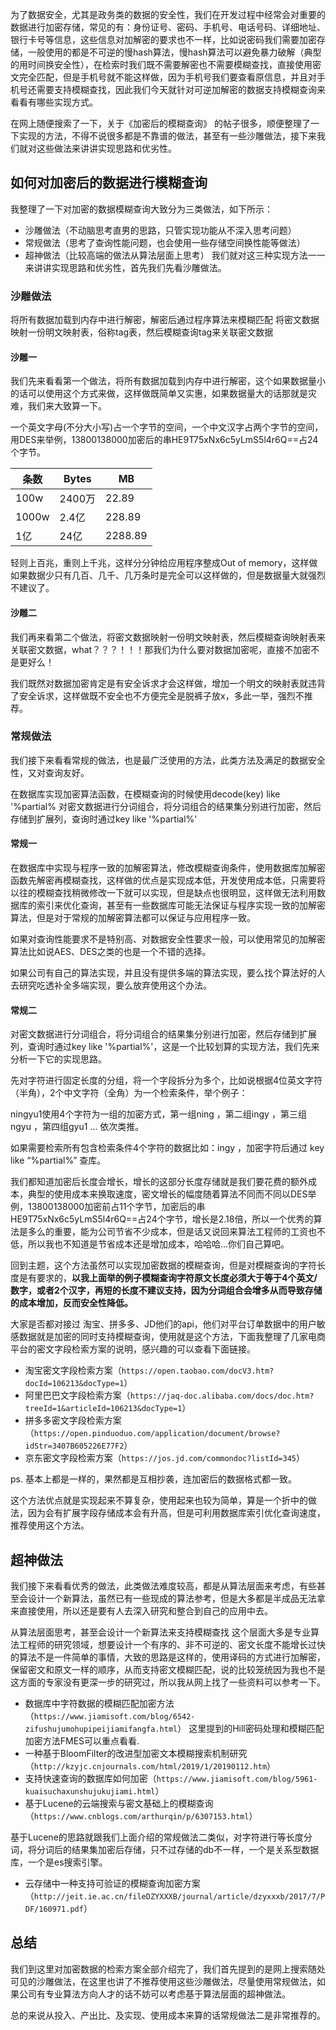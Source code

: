 为了数据安全，尤其是政务类的数据的安全性，我们在开发过程中经常会对重要的数据进行加密存储，常见的有：身份证号、密码、手机号、电话号码、详细地址、银行卡号等信息，这些信息对加解密的要求也不一样，比如说密码我们需要加密存储，一般使用的都是不可逆的慢hash算法，慢hash算法可以避免暴力破解（典型的用时间换安全性），在检索时我们既不需要解密也不需要模糊查找，直接使用密文完全匹配，但是手机号就不能这样做，因为手机号我们要查看原信息，并且对手机号还需要支持模糊查找，因此我们今天就针对可逆加解密的数据支持模糊查询来看看有哪些实现方式。

在网上随便搜索了一下，关于《加密后的模糊查询》 的帖子很多，顺便整理了一下实现的方法，不得不说很多都是不靠谱的做法，甚至有一些沙雕做法，接下来我们就对这些做法来讲讲实现思路和优劣性。

## 如何对加密后的数据进行模糊查询

我整理了一下对加密的数据模糊查询大致分为三类做法，如下所示：

- 沙雕做法（不动脑思考直男的思路，只管实现功能从不深入思考问题）
- 常规做法（思考了查询性能问题，也会使用一些存储空间换性能等做法）
- 超神做法（比较高端的做法从算法层面上思考） 我们就对这三种实现方法一一来讲讲实现思路和优劣性，首先我们先看沙雕做法。

### 沙雕做法

将所有数据加载到内存中进行解密，解密后通过程序算法来模糊匹配 将密文数据映射一份明文映射表，俗称tag表，然后模糊查询tag来关联密文数据

#### 沙雕一

我们先来看看第一个做法，将所有数据加载到内存中进行解密，这个如果数据量小的话可以使用这个方式来做，这样做既简单又实惠，如果数据量大的话那就是灾难，我们来大致算一下。

一个英文字母(不分大小写)占一个字节的空间，一个中文汉字占两个字节的空间，用DES来举例，13800138000加密后的串HE9T75xNx6c5yLmS5l4r6Q==占24个字节。

| 条数  | Bytes  | MB      |
| ----- | ------ | ------- |
| 100w  | 2400万 | 22.89   |
| 1000w | 2.4亿  | 228.89  |
| 1亿   | 24亿   | 2288.89 |

轻则上百兆，重则上千兆，这样分分钟给应用程序整成Out of memory，这样做如果数据少只有几百、几千、几万条时是完全可以这样做的，但是数据量大就强烈不建议了。

#### 沙雕二

我们再来看第二个做法，将密文数据映射一份明文映射表，然后模糊查询映射表来关联密文数据，what？？？！！！那我们为什么要对数据加密呢，直接不加密不是更好么！

我们既然对数据加密肯定是有安全诉求才会这样做，增加一个明文的映射表就违背了安全诉求，这样做既不安全也不方便完全是脱裤子放x，多此一举，强烈不推荐。

### 常规做法

我们接下来看看常规的做法，也是最广泛使用的方法，此类方法及满足的数据安全性，又对查询友好。

在数据库实现加密算法函数，在模糊查询的时候使用decode(key) like '%partial% 对密文数据进行分词组合，将分词组合的结果集分别进行加密，然后存储到扩展列，查询时通过key like '%partial%'

#### 常规一

在数据库中实现与程序一致的加解密算法，修改模糊查询条件，使用数据库加解密函数先解密再模糊查找，这样做的优点是实现成本低，开发使用成本低，只需要将以往的模糊查找稍微修改一下就可以实现，但是缺点也很明显，这样做无法利用数据库的索引来优化查询，甚至有一些数据库可能无法保证与程序实现一致的加解密算法，但是对于常规的加解密算法都可以保证与应用程序一致。

如果对查询性能要求不是特别高、对数据安全性要求一般，可以使用常见的加解密算法比如说AES、DES之类的也是一个不错的选择。

如果公司有自己的算法实现，并且没有提供多端的算法实现，要么找个算法好的人去研究吃透补全多端实现，要么放弃使用这个办法。

#### 常规二

对密文数据进行分词组合，将分词组合的结果集分别进行加密，然后存储到扩展列，查询时通过key like '%partial%'，这是一个比较划算的实现方法，我们先来分析一下它的实现思路。

先对字符进行固定长度的分组，将一个字段拆分为多个，比如说根据4位英文字符（半角），2个中文字符（全角）为一个检索条件，举个例子：

ningyu1使用4个字符为一组的加密方式，第一组ning ，第二组ingy ，第三组ngyu ，第四组gyu1 … 依次类推。

如果需要检索所有包含检索条件4个字符的数据比如：ingy ，加密字符后通过 key like “%partial%” 查库。

我们都知道加密后长度会增长，增长的这部分长度存储就是我们要花费的额外成本，典型的使用成本来换取速度，密文增长的幅度随着算法不同而不同以DES举例，13800138000加密前占11个字节，加密后的串HE9T75xNx6c5yLmS5l4r6Q==占24个字节，增长是2.18倍，所以一个优秀的算法是多么的重要，能为公司节省不少成本，但是话又说回来算法工程师的工资也不低，所以我也不知道是节省成本还是增加成本，哈哈哈…你们自己算吧。

回到主题，这个方法虽然可以实现加密数据的模糊查询，但是对模糊查询的字符长度是有要求的，**以我上面举的例子模糊查询字符原文长度必须大于等于4个英文/数字，或者2个汉字，再短的长度不建议支持，因为分词组合会增多从而导致存储的成本增加，反而安全性降低。**

大家是否都对接过 淘宝、拼多多、JD他们的api，他们对平台订单数据中的用户敏感数据就是加密的同时支持模糊查询，使用就是这个方法，下面我整理了几家电商平台的密文字段检索方案的说明，感兴趣的可以查看下面链接。

- 淘宝密文字段检索方案（`https://open.taobao.com/docV3.htm?docId=106213&docType=1`）
- 阿里巴巴文字段检索方案（`https://jaq-doc.alibaba.com/docs/doc.htm?treeId=1&articleId=106213&docType=1`）
- 拼多多密文字段检索方案（`https://open.pinduoduo.com/application/document/browse?idStr=3407B605226E77F2`）
- 京东密文字段检索方案（`https://jos.jd.com/commondoc?listId=345`）

ps. 基本上都是一样的，果然都是互相抄袭，连加密后的数据格式都一致。

这个方法优点就是实现起来不算复杂，使用起来也较为简单，算是一个折中的做法，因为会有扩展字段存储成本会有升高，但是可利用数据库索引优化查询速度，推荐使用这个方法。

## 超神做法

我们接下来看看优秀的做法，此类做法难度较高，都是从算法层面来考虑，有些甚至会设计一个新算法，虽然已有一些现成的算法参考，但是大多都是半成品无法拿来直接使用，所以还是要有人去深入研究和整合到自己的应用中去。

从算法层面思考，甚至会设计一个新算法来支持模糊查找 这个层面大多是专业算法工程师的研究领域，想要设计一个有序的、非不可逆的、密文长度不能增长过快的算法不是一件简单的事情，大致的思路是这样的，使用译码的方式进行加解密，保留密文和原文一样的顺序，从而支持密文模糊匹配，说的比较笼统因为我也不是这方面的专家没有更深一步的研究过，所以我从网上找了一些资料可以参考一下。

- 数据库中字符数据的模糊匹配加密方法（`https://www.jiamisoft.com/blog/6542-zifushujumohupipeijiamifangfa.html`） 这里提到的Hill密码处理和模糊匹配加密方法FMES可以重点看看.
- 一种基于BloomFilter的改进型加密文本模糊搜索机制研究（`http://kzyjc.cnjournals.com/html/2019/1/20190112.htm`）
- 支持快速查询的数据库如何加密（`https://www.jiamisoft.com/blog/5961-kuaisuchaxunshujukujiami.html`）
- 基于Lucene的云端搜索与密文基础上的模糊查询（`https://www.cnblogs.com/arthurqin/p/6307153.html`）

基于Lucene的思路就跟我们上面介绍的常规做法二类似，对字符进行等长度分词，将分词后的结果集加密后存储，只不过存储的db不一样，一个是关系型数据库，一个是es搜索引擎。

- 云存储中一种支持可验证的模糊查询加密方案（`http://jeit.ie.ac.cn/fileDZYXXXB/journal/article/dzyxxxb/2017/7/PDF/160971.pdf`）

## 总结

我们到这里对加密数据的检索方案全部介绍完了，我们首先提到的是网上搜索随处可见的沙雕做法，在这里也讲了不推荐使用这些沙雕做法，尽量使用常规做法，如果公司有专业算法方向人才的话不妨可以考虑基于算法层面的超神做法。

总的来说从投入、产出比、及实现、使用成本来算的话常规做法二是非常推荐的。


